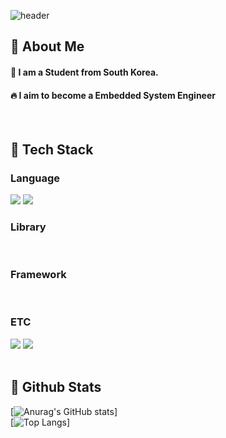<div>
  
  <!--Header-->
  ![header](https://capsule-render.vercel.app/api?type=venom&color=gradient&height=300&section=header&text=Good%20to%20see%20you%20%F0%9F%A4%97)
  
</div>

<div>
  <!--Body-->
  
  ## 👀 About Me
  #### :raising_hand: I am a Student from South Korea.<br/>
  #### :fire: I aim to become a Embedded System Engineer<br/>
  <br/>
  
  ## 🧱 Tech Stack
  ### Language
   <!--c++ -->
  <img src="https://img.shields.io/badge/cplusplus-00599C?style=for-the-badge&logo=cplusplus&logoColor=white">
  <!--c -->
  <img src="https://img.shields.io/badge/c-A8B9CC?style=for-the-badge&logo=c&logoColor=white">
  <br/>
  
  ### Library
  
  <br/>
  
  ### Framework
  <br/>
  
  ### ETC
  <!-- arudino -->
  <img src="https://img.shields.io/badge/arduino-00878f?style=for-the-badge&logo=arduino&logoColor=white">
  <!-- sqlite3 -->
  <img src="https://img.shields.io/badge/sqlite-003b57?style=for-the-badge&logo=sqlite&logoColor=white">
  <br/>
  <br/>
  
  ## 🤔 Github Stats
  [![Anurag's GitHub stats](https://github-readme-stats.vercel.app/api?username=KMJ-safte&show_icons=true&theme=dracula)]
  <br/>
  [![Top Langs](https://github-readme-stats.vercel.app/api/top-langs/?username=KMJ-safte&layout=compact&theme=dracula)]
  
</div>

<!--
**Jiyu-Kim/Jiyu-Kim** is a ✨ _special_ ✨ repository because its `README.md` (this file) appears on your GitHub profile.

Here are some ideas to get you started:
- Hi there 👋
- 🔭 I’m currently working on ...
- 🌱 I’m currently learning ...
- 👯 I’m looking to collaborate on ...
- 🤔 I’m looking for help with ...
- 💬 Ask me about ...
- 📫 How to reach me: ...
- 😄 Pronouns: ...
- ⚡ Fun fact: ...
-->
